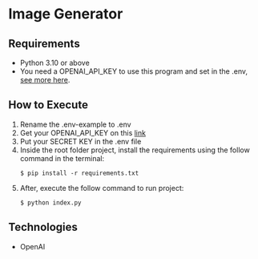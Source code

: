 # Image Generator

## Requirements

- Python 3.10 or above
- You need a OPENAI_API_KEY to use this program and set in the .env, [see more here](https://openai.com/api/).

## How to Execute

1. Rename the .env-example to .env
2. Get your OPENAI_API_KEY on this [link](https://openai.com/api/)
3. Put your SECRET KEY in the .env file
4. Inside the root folder project, install the requirements using the follow command in the terminal:
   ```
   $ pip install -r requirements.txt
   ```
5. After, execute the follow command to run project:
   ```
   $ python index.py
   ```

## Technologies

- OpenAI
